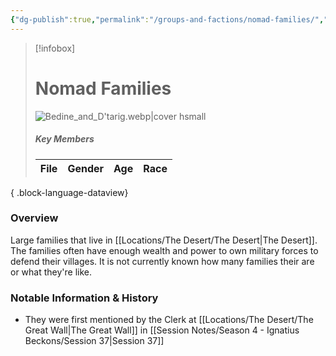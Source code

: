 ```yaml
---
{"dg-publish":true,"permalink":"/groups-and-factions/nomad-families/","updated":"2025-04-26T18:40:36.822+01:00"}
---
```


> [!infobox]
> 
># Nomad Families
> ![Bedine_and_D'tarig.webp|cover hsmall](/img/user/Admin/Attachments/Bedine_and_D'tarig.webp)
>  ##### Key Members
>   | File | Gender | Age | Race |
> | ---- | ------ | --- | ---- |
> 
{ .block-language-dataview}


### Overview
Large families that live in [[Locations/The Desert/The Desert\|The Desert]]. The families often have enough wealth and power to own military forces to defend their villages. It is not currently known how many families their are or what they're like. 

### Notable Information & History
- They were first mentioned by the Clerk at [[Locations/The Desert/The Great Wall\|The Great Wall]] in [[Session Notes/Season 4 - Ignatius Beckons/Session 37\|Session 37]]